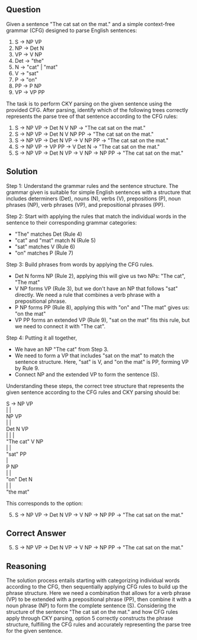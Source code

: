 ## Question
Given a sentence "The cat sat on the mat." and a simple context-free grammar (CFG) designed to parse English sentences:

1. S → NP VP  
2. NP → Det N  
3. VP → V NP  
4. Det → "the"  
5. N → "cat" | "mat"  
6. V → "sat"  
7. P → "on"  
8. PP → P NP  
9. VP → VP PP  

The task is to perform CKY parsing on the given sentence using the provided CFG. After parsing, identify which of the following trees correctly represents the parse tree of that sentence according to the CFG rules:

1. S → NP VP → Det N V NP → "The cat sat on the mat."
2. S → NP VP → Det N V NP PP → "The cat sat on the mat."
3. S → NP VP → Det N VP → V NP PP → "The cat sat on the mat."
4. S → NP VP → VP PP → V Det N → "The cat sat on the mat."
5. S → NP VP → Det N VP → V NP → NP PP → "The cat sat on the mat."

## Solution

Step 1: Understand the grammar rules and the sentence structure. The grammar given is suitable for simple English sentences with a structure that includes determiners (Det), nouns (N), verbs (V), prepositions (P), noun phrases (NP), verb phrases (VP), and prepositional phrases (PP). 

Step 2: Start with applying the rules that match the individual words in the sentence to their corresponding grammar categories:
- "The" matches Det (Rule 4)
- "cat" and "mat" match N (Rule 5)
- "sat" matches V (Rule 6)
- "on" matches P (Rule 7)

Step 3: Build phrases from words by applying the CFG rules.
- Det N forms NP (Rule 2), applying this will give us two NPs: "The cat", "The mat"
- V NP forms VP (Rule 3), but we don't have an NP that follows "sat" directly. We need a rule that combines a verb phrase with a prepositional phrase.
- P NP forms PP (Rule 8), applying this with "on" and "The mat" gives us: "on the mat"
- VP PP forms an extended VP (Rule 9), "sat on the mat" fits this rule, but we need to connect it with "The cat".

Step 4: Putting it all together,
- We have an NP "The cat" from Step 3.
- We need to form a VP that includes "sat on the mat" to match the sentence structure. Here, "sat" is V, and "on the mat" is PP, forming VP by Rule 9.
- Connect NP and the extended VP to form the sentence (S).

Understanding these steps, the correct tree structure that represents the given sentence according to the CFG rules and CKY parsing should be:

S → NP VP  
  |      |  
NP VP  
|    |  
Det N VP  
|     |     |  
"The cat"   V     NP  
                |      |  
                "sat" PP  
                            |  
                            P NP  
                            |     |  
                           "on" Det N  
                                      |     |  
                                     "the mat"  

This corresponds to the option:

5. S → NP VP → Det N VP → V NP → NP PP → "The cat sat on the mat."

## Correct Answer
5. S → NP VP → Det N VP → V NP → NP PP → "The cat sat on the mat."

## Reasoning
The solution process entails starting with categorizing individual words according to the CFG, then sequentially applying CFG rules to build up the phrase structure. Here we need a combination that allows for a verb phrase (VP) to be extended with a prepositional phrase (PP), then combine it with a noun phrase (NP) to form the complete sentence (S). Considering the structure of the sentence "The cat sat on the mat." and how CFG rules apply through CKY parsing, option 5 correctly constructs the phrase structure, fulfilling the CFG rules and accurately representing the parse tree for the given sentence.